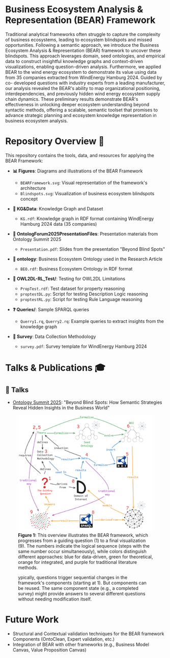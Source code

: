 # Business Ecosystem Analysis & Representation (BEAR) Framework

Traditional analytical frameworks often struggle to capture the complexity of business ecosystems, leading to ecosystem blindspots and missed opportunities. Following a semantic approach, we introduce the Business Ecosystem Analysis & Representation (BEAR) framework to uncover these blindspots. This approach leverages domain, seed ontologies, and empirical data to construct insightful knowledge graphs and context-driven
visualizations, enabling question-driven analysis. Furthermore, we applied BEAR to the wind energy ecosystem
to demonstrate its value using data from 35 companies extracted from WindEnergy Hamburg 2024. Guided by co-
developed questions with industry experts from a leading manufacturer, our analysis revealed the BEAR's ability
to map organizational positioning, interdependencies, and previously hidden wind energy ecosystem supply
chain dynamics. These preliminary results demonstrate BEAR's effectiveness in unlocking deeper ecosystem
understanding beyond syntactic methods, offering a scalable, semantic toolset that promises to advance strategic
planning and ecosystem knowledge representation in business ecosystem analysis.

# Repository Overview 📂

This repository contains the tools, data, and resources for applying the BEAR Framework:

- **📊 Figures**: Diagrams and illustrations of the BEAR Framework
  - `BEARFramework.svg`: Visual representation of the framework's architecture
  - `Blindspots.svg`: Visualization of business ecosystem blindspots concept

- **🔄 KG&Data**: Knowledge Graph and Dataset
  - `KG.rdf`: Knowledge graph in RDF format containing WindEnergy Hamburg 2024 data (35 companies)

- **🎯 OntologForum2025PresentationFiles**: Presentation materials from Ontology Summit 2025
  - `Presentation.pdf`: Slides from the presentation "Beyond Blind Spots"

- **🧩 ontology**: Business Ecosystem Ontology used in the Research Article
  - `BEO.rdf`: Business Ecosystem Ontology in RDF format

- **🧪 OWL2DL-RL_Test/**: Testing for OWL2DL Limitations
  - `PropTest.rdf`: Test dataset for property reasoning
  - `proptestDL.py`: Script for testing Description Logic reasoning
  - `proptestRL.py`: Script for testing Rule Language reasoning

- **❓ Queries/**: Sample SPARQL queries
  - `Querry1.rq`, `Querry2.rq`: Example queries to extract insights from the knowledge graph

- **📝 Survey**: Data Collection Methodology
  - `survey.pdf`: Survey template for WindEnergy Hamburg 2024

# Talks & Publications 🎓

## 📢 Talks
- [Ontology Summit 2025](https://ontologforum.com/index.php/OntologySummit2025): "Beyond Blind Spots: How Semantic Strategies Reveal Hidden Insights in the Business World"

<figure>
  <img src="figures/BEARFramework.png" style="max-width: 100%; height: auto;" alt="BEAR Framework Architecture" />
  <figcaption><strong>Figure 1:</strong> This overview illustrates the BEAR framework, which progresses from a guiding question (1) to a final visualization (9). The numbers indicate the logical sequence (steps with the same number occur simultaneously), while colors distinguish different approaches: blue for data-driven, green for theoretical, orange for integrated, and purple for traditional literature methods.
  
  ypically, questions trigger sequential changes in the framework's components (starting at 1). But components can be reused. The same component state (e.g., a completed survey) might provide answers to several different questions without needing modification itself.</figcaption>
</figure>

# Future Work

- Structural and Contextual validation techniques for the BEAR framework Components (OntoClean, Expert validation, etc.)
- Integration of BEAR with other frameworks (e.g., Business Model Canvas, Value Proposition Canvas)